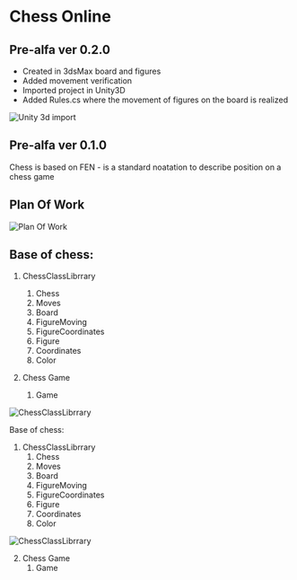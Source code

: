 # Chess Online 

## Pre-alfa ver 0.2.0

- Created in 3dsMax board and figures
- Added movement verification 
- Imported project in Unity3D
- Added Rules.cs where the movement of figures on the board is realized

![Unity 3d import](https://i.imgur.com/lTcKrko.png)


## Pre-alfa ver 0.1.0

Chess is based on FEN - is a standard noatation to describe position on a chess game 

## Plan Of Work
![Plan Of Work](https://i.imgur.com/ZYLaLQT.png)



## Base of chess:
1. ChessClassLibrrary
	1. Chess
	2. Moves
	3. Board
	4. FigureMoving
	5. FigureCoordinates
	6. Figure
	7. Coordinates
	8. Color

2. Chess Game
	1. Game

![ChessClassLibrrary](https://i.imgur.com/C3KmatT.png)


Base of chess:
1. ChessClassLibrrary
	1. Chess
	2. Moves
	3. Board
	4. FigureMoving
	5. FigureCoordinates
	6. Figure
	7. Coordinates
	8. Color

![ChessClassLibrrary](https://imgur.com/C3KmatT.png)

2. Chess Game
	1. Game

